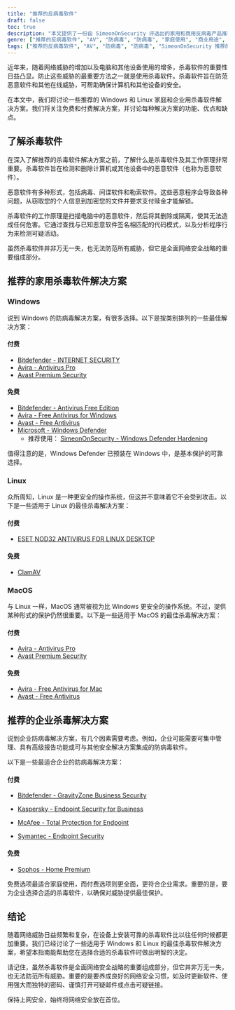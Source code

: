 ```yaml
---
title: "推荐的反病毒软件"
draft: false
toc: true
description: "本文提供了一份由 SimeonOnSecurity 评选出的家用和商用反病毒产品推荐列表。排名基于专业意见和针对恶意样本的测试，仅涵盖反病毒功能、检测、用户体验和性能。Windows 用户可从付费和免费选项中进行选择，而 Linux 和 MacOS 用户的选择有限，付费选项仅适用于 Linux。请注意，Linux 或 MacOS 上不需要 AV，也不建议使用 AV 套件提供的任何 VPN 或密码管理器。这篇文章还为 VPN 提供商提供了建议。商业用途建议目前正在制定中。"
genre: ["推荐的反病毒软件", "AV", "防病毒", "防病毒", "家庭使用", "商业用途", "视窗", "利纳克斯", "MacOS", "网络安全"]
tags: ["推荐的反病毒软件", "AV", "防病毒", "防病毒", "SimeonOnSecurity 推荐的反病毒产品", "病毒库", "AV 功能", "检测", "用户体验", "性能", "视窗", "利纳克斯", "MacOS", "虚拟专用网", "密码管理器", "VPNS", "家庭使用", "已付款", "免费", "Bitdefender - 互联网安全", "Avira - 专业杀毒软件", "Avast 高级安全软件", "比特梵德 - 杀毒软件免费版", "Avira - Windows 免费杀毒软件", "Avast - 免费杀毒软件", "微软 - Windows Defender", "Windows Defender 加固", "ESET NOD32", "ClamAV", "Avira - Mac 免费杀毒软件", "Sophos", "商业用途", "网络安全"]
---
```

近年来，随着网络威胁的增加以及电脑和其他设备使用的增多，杀毒软件的重要性日益凸显。防止这些威胁的最重要方法之一就是使用杀毒软件。杀毒软件旨在防范恶意软件和其他在线威胁，可帮助确保计算机和其他设备的安全。

在本文中，我们将讨论一些推荐的 Windows 和 Linux 家庭和企业用杀毒软件解决方案。我们将关注免费和付费解决方案，并讨论每种解决方案的功能、优点和缺点。

## 了解杀毒软件

在深入了解推荐的杀毒软件解决方案之前，了解什么是杀毒软件及其工作原理非常重要。杀毒软件旨在检测和删除计算机或其他设备中的恶意软件（也称为恶意软件）。

恶意软件有多种形式，包括病毒、间谍软件和勒索软件。这些恶意程序会导致各种问题，从窃取您的个人信息到加密您的文件并要求支付赎金才能解锁。

杀毒软件的工作原理是扫描电脑中的恶意软件，然后将其删除或隔离，使其无法造成任何危害。它通过查找与已知恶意软件签名相匹配的代码模式，以及分析程序行为来检测可疑活动。

虽然杀毒软件并非万无一失，也无法防范所有威胁，但它是全面网络安全战略的重要组成部分。

## 推荐的家用杀毒软件解决方案

### Windows

说到 Windows 的防病毒解决方案，有很多选择。以下是按类别排列的一些最佳解决方案：

#### 付费

- [Bitdefender - INTERNET SECURITY](https://bitdefender.f9tmep.net/VmN5Ka)
- [Avira - Antivirus Pro](https://www.avira.com/en/antivirus-pro)
- [Avast Premium Security](https://amzn.to/2MA7jR2)

#### 免费

- [Bitdefender - Antivirus Free Edition](https://bitdefender.f9tmep.net/1r7NMa)
- [Avira - Free Antivirus for Windows](https://www.avira.com/en/free-antivirus-windows)
- [Avast - Free Antivirus](https://www.avast.com/en-us/index)
- [Microsoft - Windows Defender](https://www.microsoft.com/en-us/windows/comprehensive-security)
  - 推荐使用： [SimeonOnSecurity - Windows Defender Hardening](https://github.com/simeononsecurity/Windows-Defender-Hardening)


值得注意的是，Windows Defender 已预装在 Windows 中，是基本保护的可靠选择。

### Linux

众所周知，Linux 是一种更安全的操作系统，但这并不意味着它不会受到攻击。以下是一些适用于 Linux 的最佳杀毒解决方案：

#### 付费

- [ESET NOD32 ANTIVIRUS FOR LINUX DESKTOP](https://www.eset.com/int/home/antivirus-linux)

#### 免费

- [ClamAV](https://www.clamav.net/)

### MacOS

与 Linux 一样，MacOS 通常被视为比 Windows 更安全的操作系统。不过，提供某种形式的保护仍然很重要。以下是一些适用于 MacOS 的最佳杀毒解决方案：

#### 付费

- [Avira - Antivirus Pro](https://www.avira.com/en/antivirus-pro)
- [Avast Premium Security](https://amzn.to/2MA7jR2)

#### 免费

- [Avira - Free Antivirus for Mac](https://www.avira.com/en/free-antivirus-mac)
- [Avast - Free Antivirus](https://www.avast.com/en-us/index)

## 推荐的企业杀毒解决方案

说到企业防病毒解决方案，有几个因素需要考虑。例如，企业可能需要可集中管理、具有高级报告功能或可与其他安全解决方案集成的防病毒软件。

以下是一些最适合企业的防病毒解决方案：

#### 付费

- [Bitdefender - GravityZone Business Security](https://bitdefender.f9tmep.net/ZQNAzQ)

- [Kaspersky - Endpoint Security for Business](https://www.kaspersky.com/small-to-medium-business-security/endpoint-security)

- [McAfee - Total Protection for Endpoint](https://www.mcafee.com/enterprise/en-us/products/total-protection-for-endpoint.html)

- [Symantec - Endpoint Security](https://www.symantec.com/products/endpoint-security)

#### 免费

- [Sophos - Home Premium](https://home.sophos.com/)

免费选项最适合家庭使用，而付费选项则更全面，更符合企业需求。重要的是，要为企业选择合适的杀毒软件，以确保对威胁提供最佳保护。

## 结论

随着网络威胁日益频繁和复杂，在设备上安装可靠的杀毒软件比以往任何时候都更加重要。我们已经讨论了一些适用于 Windows 和 Linux 的最佳杀毒软件解决方案，希望本指南能帮助您在选择合适的杀毒软件时做出明智的决定。

请记住，虽然杀毒软件是全面网络安全战略的重要组成部分，但它并非万无一失，也无法防范所有威胁。重要的是要养成良好的网络安全习惯，如及时更新软件、使用强大而独特的密码、谨慎打开可疑邮件或点击可疑链接。

保持上网安全，始终将网络安全放在首位。

